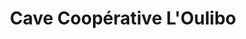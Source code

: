 ---
title: "Cave Coopérative L'Oulibo"
url: /bize-minervois/cave-cooperative-loulibo/
shop: ferme
---